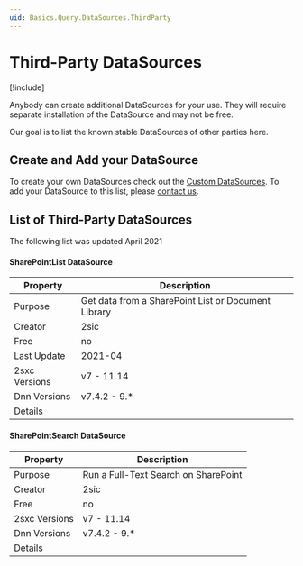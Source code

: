 ```yaml
---
uid: Basics.Query.DataSources.ThirdParty
---
```


# Third-Party DataSources

[!include[](~/basics/stack/_shared-float-summary.md)]
<style>.context-box-summary .query { visibility: visible; } </style>

Anybody can create additional DataSources for your use. They will require separate installation of the DataSource and may not be free. 

Our goal is to list the known stable DataSources of other parties here. 

## Create and Add your DataSource

To create your own DataSources check out the [Custom DataSources](xref:NetCode.DataSources.Custom.Index). To add your DataSource to this list, please [contact us](https://2sxc.org/en/contact).

## List of Third-Party DataSources

The following list was updated April 2021

#### SharePointList DataSource

| Property | Description |
|---|---|
| Purpose | Get data from a SharePoint List or Document Library |
| Creator | 2sic |
| Free | no |
| Last Update | 2021-04
| 2sxc Versions | v7 - 11.14
| Dnn Versions | v7.4.2 - 9.*
| Details | [](xref:Basics.Query.DataSources.SharePoint.Index)

#### SharePointSearch DataSource

| Property | Description |
|---|---|
| Purpose | Run a Full-Text Search on SharePoint |
| Creator | 2sic |
| Free | no |
| 2sxc Versions | v7 - 11.14
| Dnn Versions | v7.4.2 - 9.*
| Details | [](xref:Basics.Query.DataSources.SharePoint.Index)


